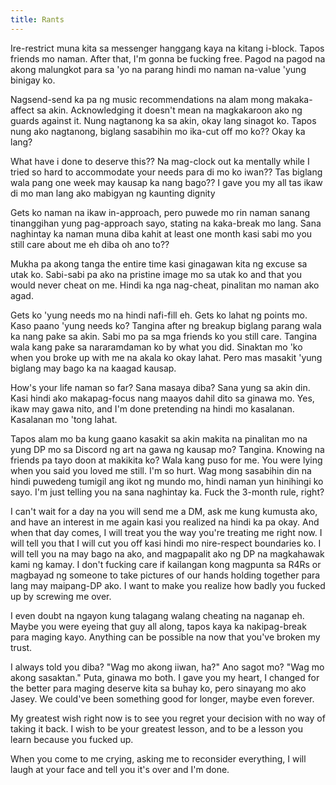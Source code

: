 ```yaml
---
title: Rants
---
```


Ire-restrict muna kita sa messenger hanggang kaya na kitang i-block. Tapos friends mo naman. After that, I'm gonna be fucking free. Pagod na pagod na akong malungkot para sa 'yo na parang hindi mo naman na-value 'yung binigay ko.

Nagsend-send ka pa ng music recommendations na alam mong makaka-affect sa akin. Acknowledging it doesn't mean na magkakaroon ako ng guards against it. Nung nagtanong ka sa akin, okay lang sinagot ko. Tapos nung ako nagtanong, biglang sasabihin mo ika-cut off mo ko?? Okay ka lang?

What have i done to deserve this?? Na mag-clock out ka mentally while I tried so hard to accommodate your needs para di mo ko iwan?? Tas biglang wala pang one week may kausap ka nang bago?? I gave you my all tas ikaw di mo man lang ako mabigyan ng kaunting dignity

Gets ko naman na ikaw in-approach, pero puwede mo rin naman sanang tinanggihan yung pag-approach sayo, stating na kaka-break mo lang. Sana naghintay ka naman muna diba kahit at least one month kasi sabi mo you still care about me eh diba oh ano to??

Mukha pa akong tanga the entire time kasi ginagawan kita ng excuse sa utak ko. Sabi-sabi pa ako na pristine image mo sa utak ko and that you would never cheat on me. Hindi ka nga nag-cheat, pinalitan mo naman ako agad.

Gets ko 'yung needs mo na hindi nafi-fill eh. Gets ko lahat ng points mo. Kaso paano 'yung needs ko? Tangina after ng breakup biglang parang wala ka nang pake sa akin. Sabi mo pa sa mga friends ko you still care. Tangina wala kang pake sa nararamdaman ko by what you did. Sinaktan mo 'ko when you broke up with me na akala ko okay lahat. Pero mas masakit 'yung biglang may bago ka na kaagad kausap.

How's your life naman so far? Sana masaya diba? Sana yung sa akin din. Kasi hindi ako makapag-focus nang maayos dahil dito sa ginawa mo. Yes, ikaw may gawa nito, and I'm done pretending na hindi mo kasalanan. Kasalanan mo 'tong lahat.

Tapos alam mo ba kung gaano kasakit sa akin makita na pinalitan mo na yung DP mo sa Discord ng art na gawa ng kausap mo? Tangina. Knowing na friends pa tayo doon at makikita ko? Wala kang puso for me. You were lying when you said you loved me still. I'm so hurt. Wag mong sasabihin din na hindi puwedeng tumigil ang ikot ng mundo mo, hindi naman yun hinihingi ko sayo. I'm just telling you na sana naghintay ka. Fuck the 3-month rule, right?

I can't wait for a day na you will send me a DM, ask me kung kumusta ako, and have an interest in me again kasi you realized na hindi ka pa okay. And when that day comes, I will treat you the way you're treating me right now. I will tell you that I will cut you off kasi hindi mo nire-respect boundaries ko. I will tell you na may bago na ako, and magpapalit ako ng DP na magkahawak kami ng kamay. I don't fucking care if kailangan kong magpunta sa R4Rs or magbayad ng someone to take pictures of our hands holding together para lang may maipang-DP ako. I want to make you realize how badly you fucked up by screwing me over.

I even doubt na ngayon kung talagang walang cheating na naganap eh. Maybe you were eyeing that guy all along, tapos kaya ka nakipag-break para maging kayo. Anything can be possible na now that you've broken my trust.

I always told you diba? "Wag mo akong iiwan, ha?" Ano sagot mo? "Wag mo akong sasaktan." Puta, ginawa mo both. I gave you my heart, I changed for the better para maging deserve kita sa buhay ko, pero sinayang mo ako Jasey. We could've been something good for longer, maybe even forever.

My greatest wish right now is to see you regret your decision with no way of taking it back. I wish to be your greatest lesson, and to be a lesson you learn because you fucked up.

When you come to me crying, asking me to reconsider everything, I will laugh at your face and tell you it's over and I'm done.